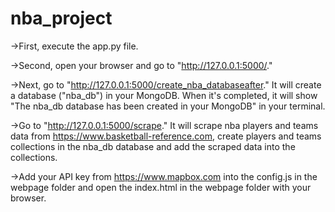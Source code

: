 # nba_project

->First, execute the app.py file.

->Second, open your browser and go to "http://127.0.0.1:5000/."

->Next, go to "http://127.0.0.1:5000/create_nba_databaseafter." It will create a database ("nba_db") in your MongoDB. When it's completed, it will show "The nba_db database has been created in your MongoDB" in your terminal.

->Go to "http://127.0.0.1:5000/scrape." It will scrape nba players and teams data from https://www.basketball-reference.com, create players and teams collections in the nba_db database and add the scraped data into the collections.

->Add your API key from https://www.mapbox.com into the config.js in the webpage folder and open the index.html in the webpage folder with your browser.
